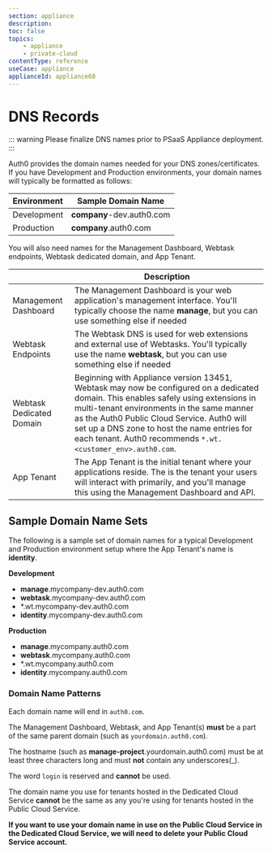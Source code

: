 ```yaml
---
section: appliance
description:
toc: false
topics:
    - appliance
    - private-cloud
contentType: reference
useCase: appliance
applianceId: appliance68
---
```

# DNS Records

::: warning
Please finalize DNS names prior to PSaaS Appliance deployment.
:::

Auth0 provides the domain names needed for your DNS zones/certificates. If you have Development and Production environments, your domain names will typically be formatted as follows:

| Environment | Sample Domain Name          |
| ----------- | --------------------------- |
| Development | **company**-dev.auth0.com |
| Production  | **company**.auth0.com     |

You will also need names for the Management Dashboard, Webtask endpoints, Webtask dedicated domain, and App Tenant.

|   | Description |
| - | ----------- |
| Management Dashboard | The Management Dashboard is your web application's management interface. You'll typically choose the name **manage**, but you can use something else if needed |
| Webtask Endpoints | The Webtask DNS is used for web extensions and external use of Webtasks. You'll typically use the name **webtask**, but you can use something else if needed |
| Webtask Dedicated Domain | Beginning with Appliance version 13451, Webtask may now be configured on a dedicated domain. This enables safely using extensions in multi-tenant environments in the same manner as the Auth0 Public Cloud Service. Auth0 will set up a DNS zone to host the name entries for each tenant. Auth0 recommends `*.wt.<customer_env>.auth0.com`. |
| App Tenant | The App Tenant is the initial tenant where your applications reside. The is the tenant your users will interact with primarily, and you'll manage this using the Management Dashboard and API.

## Sample Domain Name Sets

The following is a sample set of domain names for a typical Development and Production environment setup where the App Tenant's name is **identity**.

**Development**

* **manage**.mycompany-dev.auth0.com
* **webtask**.mycompany-dev.auth0.com
* *.wt.mycompany-dev.auth0.com
* **identity**.mycompany-dev.auth0.com

**Production**

* **manage**.mycompany.auth0.com
* **webtask**.mycompany.auth0.com
* *.wt.mycompany.auth0.com
* **identity**.mycompany.auth0.com

### Domain Name Patterns

Each domain name will end in `auth0.com`.

The Management Dashboard, Webtask, and App Tenant(s) **must** be a part of the same parent domain (such as `yourdomain.auth0.com`).

The hostname (such as **manage-project**.yourdomain.auth0.com) must be at least three characters long and must **not** contain any underscores(_).

The word `login` is reserved and **cannot** be used.

The domain name you use for tenants hosted in the Dedicated Cloud Service **cannot** be the same as any you're using for tenants hosted in the Public Cloud Service. 

**If you want to use your domain name in use on the Public Cloud Service in the Dedicated Cloud Service, we will need to delete your Public Cloud Service account.**